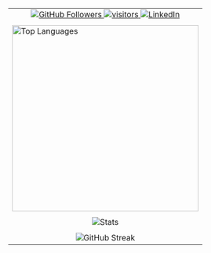 <table width="100%" align="center">
  <tr align="center">
    <td>
      <a href="https://github.com/0l1v3rr?tab=followers" target="_blank">
        <img src="https://img.shields.io/github/followers/0l1v3rr?logo=GitHub&logoColor=white&color=FF3E00&label=Followers" alt="GitHub Followers" title="GitHub Followers">
      </a>
      <a href="https://github.com/0l1v3rr" target="_blank">
        <img src="https://visitor-badge.glitch.me/badge?page_id=0l1v3rr" alt="visitors" title="visitors">
      </a>
      <a href="https://www.linkedin.com/in/0l1v3rr/" target="_blank">
        <img src="https://img.shields.io/badge/LinkedIn-%230077B5.svg?logo=linkedin&logoColor=white" alt="LinkedIn" title="LikedIn">
      </a>
    </td>
  </tr>
  
  <tr>
    <td></td>
  </tr>
  
  <tr>
    <td>
      <img width="380px" src="https://github-readme-stats.vercel.app/api/top-langs/?username=0l1v3rr&langs_count=8&title_color=59A5FA&icon_color=3498db&text_color=777&border_color=00000000&bg_color=00000000&layout=compact&color=C7D4E2&hide=php,html,css,hack,batchfile,shell,makefile" alt="Top Languages" title="Top Languages">
    </td>
  </tr>
  
  <tr>
    <td></td>
  </tr>
  
  <tr align="center">
    <td>
      <img src="https://github-readme-stats.vercel.app/api?username=0l1v3rr&show_icons=true&title_color=59A5FA&icon_color=ef8065&text_color=777&border_color=00000000&bg_color=00000000&count_private=true&include_all_commits=true" alt="Stats" title="Stats">
    </td>
  </tr>
  
  <tr>
    <td></td>
  </tr>
  
  <tr align="center">
    <td>
      <img src="https://github-readme-streak-stats.herokuapp.com/?user=0l1v3rr&background=00000000&border=00000000&stroke=30363d&dates=777&sideNums=59A5FA&sideLabels=59A5FA&currStreakNum=777&ring=EF8065&fire=EF8065&currStreakLabel=EF8065" alt="GitHub Streak" title="GitHub Streak">
    </td>
  </tr>
  
</table>
